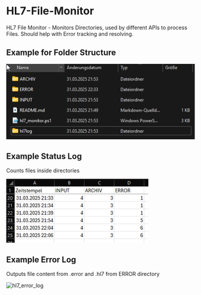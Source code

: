 # HL7-File-Monitor
HL7 File Monitor - Monitors Directories, used by different APIs to process Files. Should help with Error tracking and resolving.

## Example for Folder Structure
![Error-Log Screenshot](/images/folder_structure.png)

## Example Status Log
Counts files inside directories

![Status-Log Screenshot](/images/hl7_status_log.png)
## Example Error Log
Outputs file content from .error and .hl7 from ERROR directory

![hl7_error_log](https://github.com/user-attachments/assets/fea8e22a-6a9e-4281-8398-f41bab24fb40)
